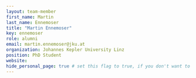 ```yaml
---
layout: team-member
first_name: Martin
last_name: Ennemoser
title: "Martin Ennemoser"
key: ennemoser
role: alumni
email: martin.ennemoser@jku.at
organization: Johannes Kepler University Linz
position: PhD Student
website:
hide_personal_page: true # set this flag to true, if you don't want to link a personal page
---
```


